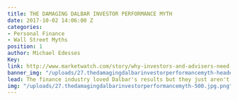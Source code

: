 ```yaml
---
title: THE DAMAGING DALBAR INVESTOR PERFORMANCE MYTH
date: 2017-10-02 14:06:00 Z
categories:
- Personal Finance
- Wall Street Myths
position: 1
author: Michael Edesses
Key: 
link: http://www.marketwatch.com/story/why-investors-and-advisers-need-to-question-myths-about-their-performance-2017-09-28
banner_img: "/uploads/27.thedamagingdalbarinvestorperformancemyth-header.jpg.png"
lead: The finance industry loved Dalbar's results but they just aren't at all credible.
img: "/uploads/27.thedamagingdalbarinvestorperformancemyth-500.jpg.png"
---
```


